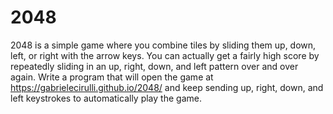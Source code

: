 # 2048

2048 is a simple game where you combine tiles by sliding them up, down, left, or right with the arrow keys. You can actually get a fairly high score by repeatedly sliding in an up, right, down, and left pattern over and over again. Write a program that will open the game at https://gabrielecirulli.github.io/2048/ and keep sending up, right, down, and left keystrokes to automatically play the game.
